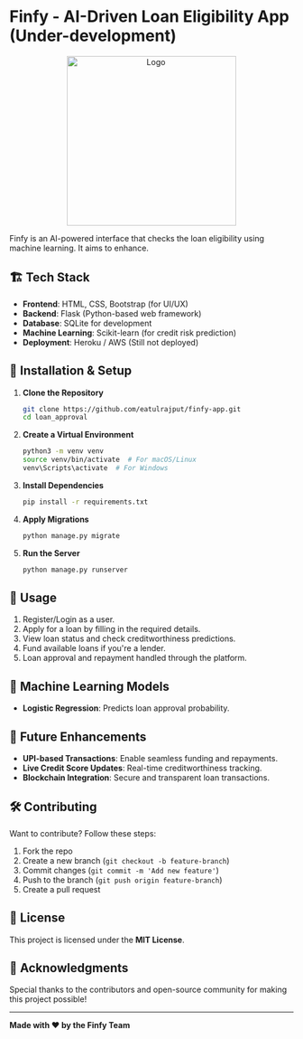 # Finfy - AI-Driven Loan Eligibility App (Under-development)

<p align="center">
  <img src="https://github.com/user-attachments/assets/8021a279-1fcc-4fcb-9215-dfe11dace72b" alt="Logo" width="300">
</p>

Finfy is an AI-powered interface that checks the loan eligibility using machine learning. It aims to enhance.

## 🏗️ Tech Stack
- **Frontend**: HTML, CSS, Bootstrap (for UI/UX)
- **Backend**: Flask (Python-based web framework)
- **Database**: SQLite for development
- **Machine Learning**: Scikit-learn (for credit risk prediction)
- **Deployment**: Heroku / AWS (Still not deployed)

## 🔧 Installation & Setup

1. **Clone the Repository**
   ```sh
   git clone https://github.com/eatulrajput/finfy-app.git
   cd loan_approval
   ```
2. **Create a Virtual Environment**
   ```sh
   python3 -m venv venv
   source venv/bin/activate  # For macOS/Linux
   venv\Scripts\activate  # For Windows
   ```
3. **Install Dependencies**
   ```sh
   pip install -r requirements.txt
   ```
4. **Apply Migrations**
   ```sh
   python manage.py migrate
   ```
5. **Run the Server**
   ```sh
   python manage.py runserver
   ```

## 📌 Usage
1. Register/Login as a user.
2. Apply for a loan by filling in the required details.
3. View loan status and check creditworthiness predictions.
4. Fund available loans if you're a lender.
5. Loan approval and repayment handled through the platform.

## 🤖 Machine Learning Models
- **Logistic Regression**: Predicts loan approval probability.

## 🚀 Future Enhancements
- **UPI-based Transactions**: Enable seamless funding and repayments.
- **Live Credit Score Updates**: Real-time creditworthiness tracking.
- **Blockchain Integration**: Secure and transparent loan transactions.

## 🛠️ Contributing
Want to contribute? Follow these steps:
1. Fork the repo
2. Create a new branch (`git checkout -b feature-branch`)
3. Commit changes (`git commit -m 'Add new feature'`)
4. Push to the branch (`git push origin feature-branch`)
5. Create a pull request

## 📜 License
This project is licensed under the **MIT License**.

## 🙌 Acknowledgments
Special thanks to the contributors and open-source community for making this project possible!

---
**Made with ❤️ by the Finfy Team**


